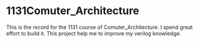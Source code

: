 # 1131Comuter_Architecture
This is the record for the 1131 course of Comuter_Architecture. I spend great effort to build it. This project help me to improve my verilog knowledge.

